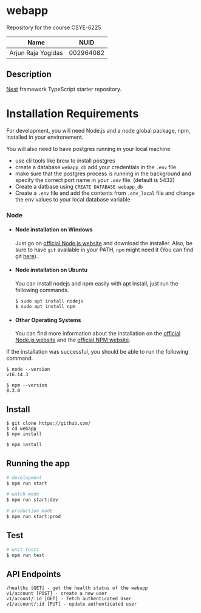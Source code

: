 # webapp
Repository for the course CSYE-6225
<table>
    <thead>
      <tr>
        <th>Name</th>
        <th>NUID</th>
      </tr>
    </thead>
    <tbody>
      <tr>
        <td>Arjun Raja Yogidas</td>
        <td>002964082</td>
      </tr>
    </tbody>
</table>


## Description

[Nest](https://github.com/nestjs/nest) framework TypeScript starter repository.

# Installation Requirements

For development, you will need Node.js and a node global package, npm, installed in your environement.

You will also need to have postgres running in your local machine
 - use cli tools like brew to install postgres
 - create a database `webapp_db` add your credentials in the `.env` file 
 - make sure that the postgres process is running in the background and specify the correct port name in your `.env` file. (default is 5432)
 - Create a datbase using `CREATE DATABASE webapp_db`
 - Create a `.env` file and add the contents from `.env_local` file and change the env values to your local database variable

### Node
- #### Node installation on Windows

  Just go on [official Node.js website](https://nodejs.org/) and download the installer.
Also, be sure to have `git` available in your PATH, `npm` might need it (You can find git [here](https://git-scm.com/)).

- #### Node installation on Ubuntu

  You can install nodejs and npm easily with apt install, just run the following commands.

      $ sudo apt install nodejs
      $ sudo apt install npm

- #### Other Operating Systems
  You can find more information about the installation on the [official Node.js website](https://nodejs.org/) and the [official NPM website](https://npmjs.org/).

If the installation was successful, you should be able to run the following command.

    $ node --version
    v16.14.3

    $ npm --version
    8.3.0

## Install

    $ git clone https://github.com/
    $ cd webapp
    $ npm install

```bash
$ npm install
```

## Running the app

```bash
# development
$ npm run start

# watch mode
$ npm run start:dev

# production mode
$ npm run start:prod
```

## Test

```bash
# unit tests
$ npm run test
```

## API Endpoints

```
/healthz [GET] - get the health status of the webapp
v1/account [POST] - create a new user
v1/acount/:id [GET] - fetch authenticated User
v1/account/:id [PUT] - update authenticated user
```

